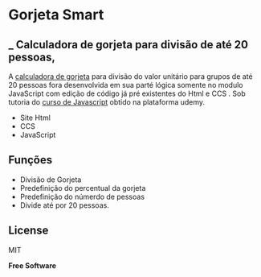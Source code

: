 # Gorjeta Smart


## _ Calculadora de gorjeta para divisão de até 20 pessoas,

A [calculadora de gorjeta](https://main--sunny-chaja-87e493.netlify.app/) para divisão do valor unitário para grupos de até 20 pessoas fora desenvolvida em sua parté lógica somente no modulo JavaScript com edição de código já pré existentes do Html e CCS . Sob tutoria do [curso de Javascript](https://www.udemy.com/course/aprenda-javascript-em-7-dias) obtido na plataforma udemy. 

- Site Html 
- CCS
- JavaScript

## Funções

- Divisão de Gorjeta
- Predefinição do percentual da gorjeta
- Predefinição do númerdo de pessoas
- Divide até por 20 pessoas. 

## License

MIT

**Free Software**

